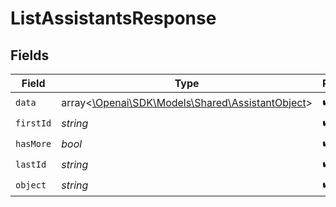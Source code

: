 # ListAssistantsResponse


## Fields

| Field                                                                                      | Type                                                                                       | Required                                                                                   | Description                                                                                | Example                                                                                    |
| ------------------------------------------------------------------------------------------ | ------------------------------------------------------------------------------------------ | ------------------------------------------------------------------------------------------ | ------------------------------------------------------------------------------------------ | ------------------------------------------------------------------------------------------ |
| `data`                                                                                     | array<[\Openai\SDK\Models\Shared\AssistantObject](../../models/shared/AssistantObject.md)> | :heavy_check_mark:                                                                         | N/A                                                                                        |                                                                                            |
| `firstId`                                                                                  | *string*                                                                                   | :heavy_check_mark:                                                                         | N/A                                                                                        | asst_hLBK7PXBv5Lr2NQT7KLY0ag1                                                              |
| `hasMore`                                                                                  | *bool*                                                                                     | :heavy_check_mark:                                                                         | N/A                                                                                        | false                                                                                      |
| `lastId`                                                                                   | *string*                                                                                   | :heavy_check_mark:                                                                         | N/A                                                                                        | asst_QLoItBbqwyAJEzlTy4y9kOMM                                                              |
| `object`                                                                                   | *string*                                                                                   | :heavy_check_mark:                                                                         | N/A                                                                                        | list                                                                                       |